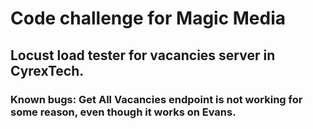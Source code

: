 # Code challenge for Magic Media

## Locust load tester for vacancies server in CyrexTech.

### Known bugs: Get All Vacancies endpoint is not working for some reason, even though it works on Evans.
